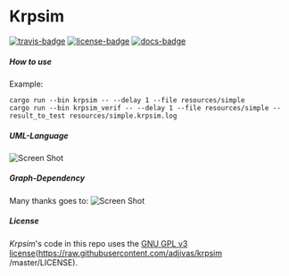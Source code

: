 # Krpsim

[![travis-badge][]][travis] [![license-badge][]][license] [![docs-badge][]][docs] 

[license-badge]: https://img.shields.io/badge/license-GPL_3-green.svg?style=flat-square
[license]: https://github.com/adjivas/krpsim/blob/master/README.md#license
[travis-badge]: https://travis-ci.org/adjivas/krpsim.svg?branch=master&style=flat-square
[travis]: https://travis-ci.org/adjivas/krpsim
[docs-badge]: https://img.shields.io/badge/API-docs-blue.svg?style=flat-square
[docs]: https://adjivas.github.io/krpsim/krpsim

##### How to use
Example:
```shell
cargo run --bin krpsim -- --delay 1 --file resources/simple
cargo run --bin krpsim_verif -- --delay 1 --file resources/simple --result_to_test resources/simple.krpsim.log
```
##### UML-Language
![Screen Shot](https://raw.githubusercontent.com/adjivas/krpsim/notes/uml.png)

##### Graph-Dependency
Many thanks goes to:
![Screen Shot](https://raw.githubusercontent.com/adjivas/krpsim/notes/cargo.png)

##### License
*Krpsim*'s code in this repo uses the [GNU GPL v3](http://www.gnu.org/licenses/gpl-3.0.html) [license](https://raw.githubusercontent.com/adjivas/krpsim    /master/LICENSE).
